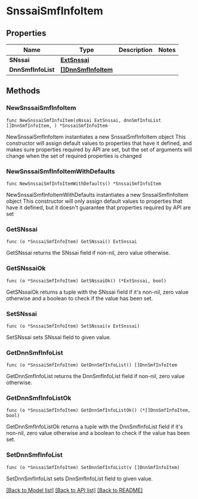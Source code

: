 # SnssaiSmfInfoItem

## Properties

Name | Type | Description | Notes
------------ | ------------- | ------------- | -------------
**SNssai** | [**ExtSnssai**](ExtSnssai.md) |  | 
**DnnSmfInfoList** | [**[]DnnSmfInfoItem**](DnnSmfInfoItem.md) |  | 

## Methods

### NewSnssaiSmfInfoItem

`func NewSnssaiSmfInfoItem(sNssai ExtSnssai, dnnSmfInfoList []DnnSmfInfoItem, ) *SnssaiSmfInfoItem`

NewSnssaiSmfInfoItem instantiates a new SnssaiSmfInfoItem object
This constructor will assign default values to properties that have it defined,
and makes sure properties required by API are set, but the set of arguments
will change when the set of required properties is changed

### NewSnssaiSmfInfoItemWithDefaults

`func NewSnssaiSmfInfoItemWithDefaults() *SnssaiSmfInfoItem`

NewSnssaiSmfInfoItemWithDefaults instantiates a new SnssaiSmfInfoItem object
This constructor will only assign default values to properties that have it defined,
but it doesn't guarantee that properties required by API are set

### GetSNssai

`func (o *SnssaiSmfInfoItem) GetSNssai() ExtSnssai`

GetSNssai returns the SNssai field if non-nil, zero value otherwise.

### GetSNssaiOk

`func (o *SnssaiSmfInfoItem) GetSNssaiOk() (*ExtSnssai, bool)`

GetSNssaiOk returns a tuple with the SNssai field if it's non-nil, zero value otherwise
and a boolean to check if the value has been set.

### SetSNssai

`func (o *SnssaiSmfInfoItem) SetSNssai(v ExtSnssai)`

SetSNssai sets SNssai field to given value.


### GetDnnSmfInfoList

`func (o *SnssaiSmfInfoItem) GetDnnSmfInfoList() []DnnSmfInfoItem`

GetDnnSmfInfoList returns the DnnSmfInfoList field if non-nil, zero value otherwise.

### GetDnnSmfInfoListOk

`func (o *SnssaiSmfInfoItem) GetDnnSmfInfoListOk() (*[]DnnSmfInfoItem, bool)`

GetDnnSmfInfoListOk returns a tuple with the DnnSmfInfoList field if it's non-nil, zero value otherwise
and a boolean to check if the value has been set.

### SetDnnSmfInfoList

`func (o *SnssaiSmfInfoItem) SetDnnSmfInfoList(v []DnnSmfInfoItem)`

SetDnnSmfInfoList sets DnnSmfInfoList field to given value.



[[Back to Model list]](../README.md#documentation-for-models) [[Back to API list]](../README.md#documentation-for-api-endpoints) [[Back to README]](../README.md)


